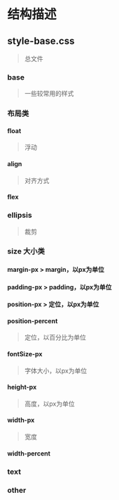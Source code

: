 # 结构描述
## style-base.css  
> 总文件  
### base  
> 一些较常用的样式  
### 布局类  
#### float  
> 浮动  
#### align  
> 对齐方式  
#### flex  

### ellipsis
> 裁剪
### size 大小类  
#### margin-px   > margin，以px为单位  

####  padding-px   > padding，以px为单位  

####  position-px   > 定位，以px为单位  

####  position-percent  
> 定位，以百分比为单位  
####  fontSize-px  
> 字体大小，以px为单位  
####  height-px  
> 高度，以px为单位  
####  width-px  
> 宽度  
####  width-percent  

### text  
### other  
